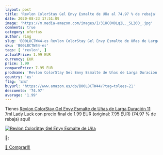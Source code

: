```yaml
---
layout: post
title: 'Revlon ColorStay Gel Envy Esmalte de Uña al 74.97 % de rebaja'
date: 2020-08-23 17:51:09
image: 'https://m.media-amazon.com/images/I/31HC0N0Lq2L._SL200_.jpg'
comments: true
category: ofertas
author: ring
slug: 'B00L8CTW44-es Revlon ColorStay Gel Envy Esmalte de Uñas de Larga...'
sku: 'B00L8CTW44-es'
tags: [ 'revlon', ]
actualPrice: 1.99 EUR
currency: EUR
price: 1.99
comparePrice: 7.95 EUR
prodname: 'Revlon ColorStay Gel Envy Esmalte de Uñas de Larga Duración 11 7ml  Lady Luck '
country: 'es'
flag: '🇪🇸'
buyurl: 'https://www.amazon.es/dp/B00L8CTW44/?tag=tolees-21'
descuento: '74.97'
average: '1.99'
---
```


Tienes [Revlon ColorStay Gel Envy Esmalte de Uñas de Larga Duración 11 7ml  Lady Luck ](https://www.amazon.es/dp/B00L8CTW44/?tag=tolees-21) con precio final de  1.99 EUR (original: 7.95 EUR) (74.97 %  de rebaja) aqui!

[![Revlon ColorStay Gel Envy Esmalte de Uña](https://m.media-amazon.com/images/I/31HC0N0Lq2L._SL200_.jpg)](https://www.amazon.es/dp/B00L8CTW44/?tag=tolees-21)

🔎:


[🛒 Comprar!!!](https://www.amazon.es/dp/B00L8CTW44/?tag=tolees-21)
